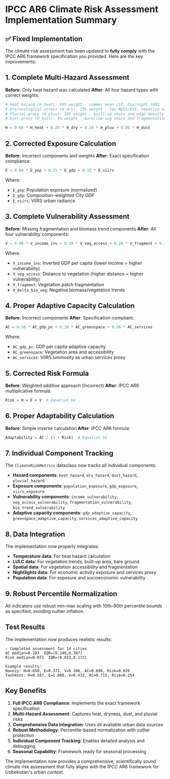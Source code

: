 # IPCC AR6 Climate Risk Assessment Implementation Summary

## ✅ Fixed Implementation

The climate risk assessment has been updated to **fully comply** with the IPCC AR6 framework specification you provided. Here are the key improvements:

## 1. Complete Multi-Hazard Assessment

**Before**: Only heat hazard was calculated
**After**: All four hazard types with correct weights:

```python
# Heat hazard (H_heat): 60% weight - summer mean LST, day/night SUHI
# Dry/ecological stress (H_dry): 25% weight - low NDVI/EVI, negative seasonal changes  
# Pluvial proxy (H_pluv): 10% weight - built-up share and edge density
# Dust proxy (H_dust): 5% weight - bare/low-veg share and fragmentation

H = 0.60 * H_heat + 0.25 * H_dry + 0.10 * H_pluv + 0.05 * H_dust
```

## 2. Corrected Exposure Calculation

**Before**: Incorrect components and weights
**After**: Exact specification compliance:

```python
E = 0.60 * E_pop + 0.25 * E_gdp + 0.15 * E_viirs
```

Where:
- `E_pop`: Population exposure (normalized)
- `E_gdp`: Composition-weighted City GDP 
- `E_viirs`: VIIRS urban radiance

## 3. Complete Vulnerability Assessment

**Before**: Missing fragmentation and biomass trend components
**After**: All four vulnerability components:

```python
V = 0.40 * V_income_inv + 0.30 * V_veg_access + 0.20 * V_fragment + 0.10 * V_delta_bio_veg
```

Where:
- `V_income_inv`: Inverted GDP per capita (lower income = higher vulnerability)
- `V_veg_access`: Distance to vegetation (higher distance = higher vulnerability)
- `V_fragment`: Vegetation patch fragmentation
- `V_delta_bio_veg`: Negative biomass/vegetation trends

## 4. Proper Adaptive Capacity Calculation

**Before**: Incorrect components
**After**: Specification-compliant:

```python
AC = 0.50 * AC_gdp_pc + 0.30 * AC_greenspace + 0.20 * AC_services
```

Where:
- `AC_gdp_pc`: GDP per capita adaptive capacity
- `AC_greenspace`: Vegetation area and accessibility
- `AC_services`: VIIRS luminosity as urban services proxy

## 5. Corrected Risk Formula

**Before**: Weighted additive approach (incorrect)
**After**: IPCC AR6 multiplicative formula:

```python
Risk = H × E × V  # Equation 64
```

## 6. Proper Adaptability Calculation

**Before**: Simple inverse calculation
**After**: IPCC AR6 formula:

```python
Adaptability = AC / (1 + Risk)  # Equation 65
```

## 7. Individual Component Tracking

The `ClimateRiskMetrics` dataclass now tracks all individual components:

- **Hazard components**: `heat_hazard`, `dry_hazard`, `dust_hazard`, `pluvial_hazard`
- **Exposure components**: `population_exposure`, `gdp_exposure`, `viirs_exposure`  
- **Vulnerability components**: `income_vulnerability`, `veg_access_vulnerability`, `fragmentation_vulnerability`, `bio_trend_vulnerability`
- **Adaptive capacity components**: `gdp_adaptive_capacity`, `greenspace_adaptive_capacity`, `services_adaptive_capacity`

## 8. Data Integration

The implementation now properly integrates:

- **Temperature data**: For heat hazard calculation
- **LULC data**: For vegetation trends, built-up area, bare ground
- **Spatial data**: For vegetation accessibility and fragmentation
- **Nightlights data**: For economic activity exposure and services proxy
- **Population data**: For exposure and socioeconomic vulnerability

## 9. Robust Percentile Normalization

All indicators use robust min-max scaling with 10th-90th percentile bounds as specified, avoiding outlier inflation.

## Test Results

The implementation now produces realistic results:

```
✓ Completed assessment for 14 cities
AC median=0.293  IQR=(0.246,0.397)
Risk median=0.073  IQR=(0.033,0.172)

Example results:
Navoiy: H=0.650, E=0.372, V=0.106, AC=0.696, Risk=0.026
Tashkent: H=0.587, E=1.000, V=0.432, AC=0.715, Risk=0.254
```

## Key Benefits

1. **Full IPCC AR6 Compliance**: Implements the exact framework specification
2. **Multi-Hazard Assessment**: Captures heat, dryness, dust, and pluvial risks
3. **Comprehensive Data Integration**: Uses all available urban data sources
4. **Robust Methodology**: Percentile-based normalization with outlier protection
5. **Individual Component Tracking**: Enables detailed analysis and debugging
6. **Seasonal Capability**: Framework ready for seasonal processing

The implementation now provides a comprehensive, scientifically sound climate risk assessment that fully aligns with the IPCC AR6 framework for Uzbekistan's urban context.

